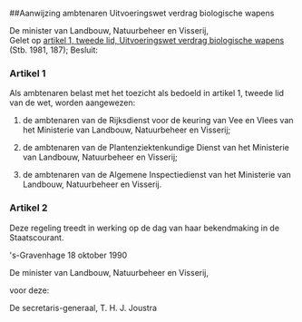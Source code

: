 <meta http-equiv='Content-Type' content='text/html; charset=utf-8' />

##Aanwijzing ambtenaren Uitvoeringswet verdrag biologische wapens

De minister van Landbouw, Natuurbeheer en Visserij,  
Gelet op [artikel 1, tweede lid, Uitvoeringswet verdrag biologische wapens](../../../../../../../../wet/uitvoeringswet/verdrag/biologische/wapens/BWBR0003385/README.md) (Stb. 1981, 187);
Besluit:    

### Artikel  1  

Als ambtenaren belast met het toezicht als bedoeld in artikel 1, tweede lid van de wet, worden aangewezen: 

1. de ambtenaren van de Rijksdienst voor de keuring van Vee en Vlees van het Ministerie van Landbouw, Natuurbeheer en Visserij; 

2. de ambtenaren van de Plantenziektenkundige Dienst van het Ministerie van Landbouw, Natuurbeheer en Visserij; 

3. de ambtenaren van de Algemene Inspectiedienst van het Ministerie van Landbouw, Natuurbeheer en Visserij.  

### Artikel  2  

Deze regeling treedt in werking op de dag van haar bekendmaking in de Staatscourant. 

's-Gravenhage 
18 oktober 1990    

De 
minister van Landbouw, Natuurbeheer en Visserij,

voor deze:

De 
secretaris-generaal, 
T. H. J. Joustra      
